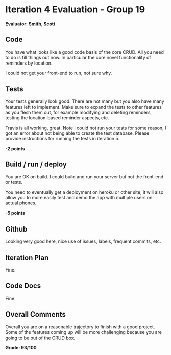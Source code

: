 # Iteration 4 Evaluation - Group 19

**Evaluator: [Smith, Scott](mailto:scott@cs.jhu.edu)**

## Code

You have what looks like a good code basis of the core CRUD.  All you need to do is fill things out now.  In particular the core novel functionality of reminders by location.

I could not get your front-end to run, not sure why.

## Tests

Your tests generally look good.  There are not many but you also have many features left to implement.  Make sure to expand the tests to other features as you flesh them out, for example modifying and deleting reminders, testing the location-based reminder aspects, etc.  

Travis is all working, great.  Note I could not run your tests for some reason, I got an error about not being able to create the test database.  Please provide instructions for running the tests in iteration 5.

**-2 points**

## Build / run / deploy

You are OK on build.  I could build and run your server but not the front-end or tests.

You need to eventually get a deployment on heroku or other site, it will also allow you to more easily test and demo the app with multiple users on actual phones.

**-5 points**

## Github

Looking very good here, nice use of issues, labels, frequent commits, etc.

## Iteration Plan

Fine.

## Code Docs

Fine.

## Overall Comments

Overall you are on a reasonable trajectory to finish with a good project.  Some of the features coming up will be more challenging because you are going to be out of the CRUD box.

**Grade: 93/100**
